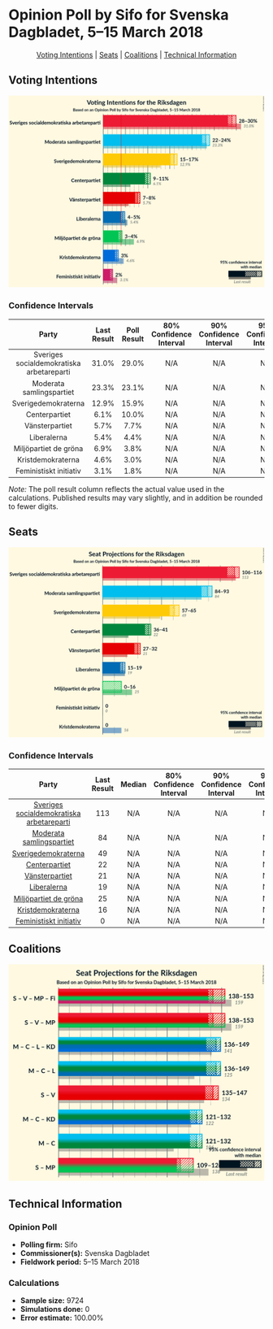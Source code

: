 # Opinion Poll by Sifo for Svenska Dagbladet, 5–15 March 2018

<p align="center"><a href="#voting-intentions">Voting Intentions</a> | <a href="#seats">Seats</a> | <a href="#coalitions">Coalitions</a> | <a href="#technical-information">Technical Information</a></p>

## Voting Intentions

![Graph with voting intentions not yet produced](2018-03-15-Sifo.png "Voting Intentions")

### Confidence Intervals

| Party | Last Result | Poll Result | 80% Confidence Interval | 90% Confidence Interval | 95% Confidence Interval | 99% Confidence Interval |
|:-----:|:-----------:|:-----------:|:-----------------------:|:-----------------------:|:-----------------------:|:-----------------------:|
| Sveriges socialdemokratiska arbetareparti | 31.0% | 29.0% | N/A |N/A |N/A |N/A |
| Moderata samlingspartiet | 23.3% | 23.1% | N/A |N/A |N/A |N/A |
| Sverigedemokraterna | 12.9% | 15.9% | N/A |N/A |N/A |N/A |
| Centerpartiet | 6.1% | 10.0% | N/A |N/A |N/A |N/A |
| Vänsterpartiet | 5.7% | 7.7% | N/A |N/A |N/A |N/A |
| Liberalerna | 5.4% | 4.4% | N/A |N/A |N/A |N/A |
| Miljöpartiet de gröna | 6.9% | 3.8% | N/A |N/A |N/A |N/A |
| Kristdemokraterna | 4.6% | 3.0% | N/A |N/A |N/A |N/A |
| Feministiskt initiativ | 3.1% | 1.8% | N/A |N/A |N/A |N/A |

*Note:* The poll result column reflects the actual value used in the calculations. Published results may vary slightly, and in addition be rounded to fewer digits.

## Seats

![Graph with seats not yet produced](2018-03-15-Sifo-seats.png "Seats")

### Confidence Intervals

| Party | Last Result | Median | 80% Confidence Interval | 90% Confidence Interval | 95% Confidence Interval | 99% Confidence Interval |
|:-----:|:-----------:|:------:|:-----------------------:|:-----------------------:|:-----------------------:|:-----------------------:|
| <a href="#sveriges-socialdemokratiska-arbetareparti">Sveriges socialdemokratiska arbetareparti</a> | 113 | N/A | N/A |N/A |N/A |N/A |
| <a href="#moderata-samlingspartiet">Moderata samlingspartiet</a> | 84 | N/A | N/A |N/A |N/A |N/A |
| <a href="#sverigedemokraterna">Sverigedemokraterna</a> | 49 | N/A | N/A |N/A |N/A |N/A |
| <a href="#centerpartiet">Centerpartiet</a> | 22 | N/A | N/A |N/A |N/A |N/A |
| <a href="#vänsterpartiet">Vänsterpartiet</a> | 21 | N/A | N/A |N/A |N/A |N/A |
| <a href="#liberalerna">Liberalerna</a> | 19 | N/A | N/A |N/A |N/A |N/A |
| <a href="#miljöpartiet-de-gröna">Miljöpartiet de gröna</a> | 25 | N/A | N/A |N/A |N/A |N/A |
| <a href="#kristdemokraterna">Kristdemokraterna</a> | 16 | N/A | N/A |N/A |N/A |N/A |
| <a href="#feministiskt-initiativ">Feministiskt initiativ</a> | 0 | N/A | N/A |N/A |N/A |N/A |


## Coalitions

![Graph with coalitions seats not yet produced](2018-03-15-Sifo-coalitions-seats.png "Coalitions Seats")


## Technical Information

### Opinion Poll

+ **Polling firm:** Sifo
+ **Commissioner(s):** Svenska Dagbladet
+ **Fieldwork period:** 5–15 March 2018

### Calculations

+ **Sample size:** 9724
+ **Simulations done:** 0
+ **Error estimate:** 100.00%

